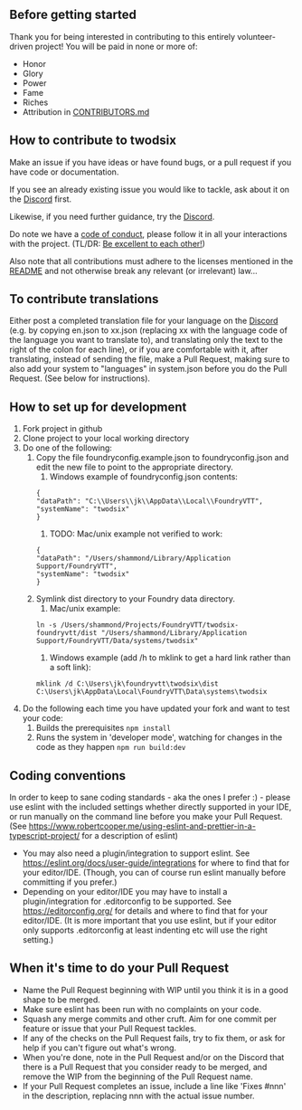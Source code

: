 ## Before getting started

Thank you for being interested in contributing to this entirely volunteer-driven project!
You will be paid in none or more of:
* Honor
* Glory
* Power
* Fame
* Riches
* Attribution in [CONTRIBUTORS.md](CONTRIBUTORS.md)

## How to contribute to twodsix

Make an issue if you have ideas or have found bugs, or a pull request if you have code or documentation.

If you see an already existing issue you would like to tackle, ask about it on the [Discord](https://discord.gg/VNFUvjv) first.

Likewise, if you need further guidance, try the [Discord](https://discord.gg/VNFUvjv).

Do note we have a [code of conduct](CODE_OF_CONDUCT.md), please follow it in all your interactions with the project. (TL/DR: [Be excellent to each other!](https://www.youtube.com/watch?v=rph_1DODXDU))

Also note that all contributions must adhere to the licenses mentioned in the [README](README.md) and not otherwise break any relevant (or irrelevant) law...

## To contribute translations
Either post a completed translation file for your language on the [Discord](https://discord.gg/VNFUvjv) (e.g. by copying en.json to xx.json (replacing xx with the language code of the language you want to translate to), and translating only the text to the right of the colon for each line), or if you are comfortable with it, after translating, instead of sending the file, make a Pull Request, making sure to also add your system to "languages" in system.json before you do the Pull Request. (See below for instructions).

## How to set up for development
1. Fork project in github
1. Clone project to your local working directory
1. Do one of the following: 
    1. Copy the file foundryconfig.example.json to foundryconfig.json and edit the new file to point to the appropriate directory.
        1. Windows example of foundryconfig.json contents:
        ```
        {
        "dataPath": "C:\\Users\\jk\\AppData\\Local\\FoundryVTT",
        "systemName": "twodsix"
        }
       ```
        1. TODO: Mac/unix example not verified to work:
        ```
        {
        "dataPath": "/Users/shammond/Library/Application Support/FoundryVTT",
        "systemName": "twodsix"
        }
        ```
    1. Symlink dist directory to your Foundry data directory.
        1. Mac/unix example:
        ```
        ln -s /Users/shammond/Projects/FoundryVTT/twodsix-foundryvtt/dist "/Users/shammond/Library/Application Support/FoundryVTT/Data/systems/twodsix"
        ```
        1. Windows example (add /h to mklink to get a hard link rather than a soft link):
        ```
        mklink /d C:\Users\jk\foundryvtt\twodsix\dist C:\Users\jk\AppData\Local\FoundryVTT\Data\systems\twodsix
        ```
1. Do the following each time you have updated your fork and want to test your code:
    1. Builds the prerequisites
       `npm install`
    1. Runs the system in 'developer mode', watching for changes in the code as they happen
       `npm run build:dev`

## Coding conventions

In order to keep to sane coding standards - aka the ones I prefer :) - please use eslint with the included settings whether directly supported in your IDE, or run manually on the command line before you make your Pull Request. (See https://www.robertcooper.me/using-eslint-and-prettier-in-a-typescript-project/ for a description of eslint)
* You may also need a plugin/integration to support eslint. See https://eslint.org/docs/user-guide/integrations for where to find that  for your editor/IDE. (Though, you can of course run eslint manually before committing if you prefer.)
* Depending on your editor/IDE you may have to install a plugin/integration for .editorconfig to be supported. See https://editorconfig.org/ for details and where to find that for your editor/IDE. (It is more important that you use eslint, but if your editor only supports .editorconfig at least indenting etc will use the right setting.)

## When it's time to do your Pull Request
* Name the Pull Request beginning with WIP until you think it is in a good shape to be merged.
* Make sure eslint has been run with no complaints on your code.
* Squash any merge commits and other cruft. Aim for one commit per feature or issue that your Pull Request tackles.
* If any of the checks on the Pull Request fails, try to fix them, or ask for help if you can't figure out what's wrong.
* When you're done, note in the Pull Request and/or on the Discord that there is a Pull Request that you consider ready to be merged, and remove the WIP from the beginning of the Pull Request name.
* If your Pull Request completes an issue, include a line like 'Fixes #nnn' in the description, replacing nnn with the actual issue number.
